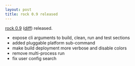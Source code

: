 ```yaml
---
layout: post
title: rock 0.9 released
---
```


[rock 0.9][pypi] ([diff][diff]) released.

 - expose cli arguments to build, clean, run and test sections
 - added pluggable platform sub-command
 - make build deployment more verbose and disable colors
 - remove multi-process run
 - fix user config search

[pypi]: http://pypi.python.org/pypi/rock/0.9.0
[diff]: https://github.com/rockstack/rock/compare/0.8.1...0.9.0
